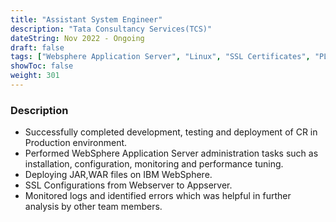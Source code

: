 ```yaml
---
title: "Assistant System Engineer"
description: "Tata Consultancy Services(TCS)"
dateString: Nov 2022 - Ongoing
draft: false
tags: ["Websphere Application Server", "Linux", "SSL Certificates", "PL/SQL", "Jenkins", "Tortoise SVN", "IBM Integration Desginer","Load Balancing","Oracle SQL Developer","Java"]
showToc: false
weight: 301
--- 
```


### Description

- Successfully completed development, testing and deployment of CR in Production environment.
- Performed WebSphere Application Server administration tasks such as installation, configuration, monitoring and performance tuning.
- Deploying JAR,WAR files on IBM WebSphere.
- SSL Configurations from Webserver to Appserver.
- Monitored logs and identified errors which was helpful in further analysis by other team members.

